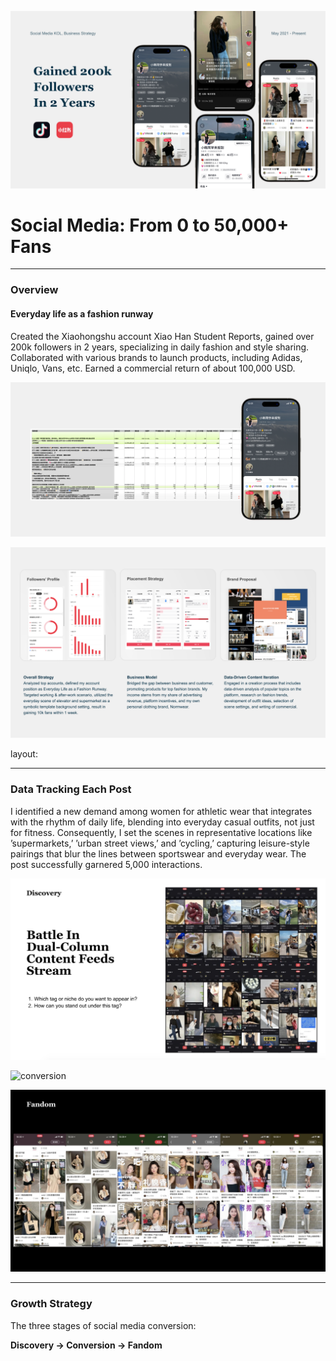 

![album](./public/album.png)

# Social Media: From 0 to 50,000+ Fans

---

### Overview
#### Everyday life as a fashion runway

Created the Xiaohongshu account Xiao Han Student Reports, gained over 200k followers in 2 years, specializing in daily fashion and style sharing. Collaborated with various brands to launch products, including Adidas, Uniqlo, Vans, etc. Earned a commercial return of about 100,000 USD.

![contentdata](./public/contentdata.png)

![workflow](./public/workflow.png)

layout: 

---

### Data Tracking Each Post

I identified a new demand among women for athletic wear that integrates with the rhythm of daily life, blending into everyday casual outfits, not just for fitness. Consequently, I set the scenes in representative locations like ’supermarkets,’ ’urban street views,’ and ’cycling,’ capturing leisure-style pairings that blur the lines between sportswear and everyday wear. The post successfully garnered 5,000 interactions.

![discoverypool](./public/discoverypool.png)

![conversion](./public/conversion.png)

![fandom](./public/fandom.png)

---

### Growth Strategy

The three stages of social media conversion:

**Discovery → Conversion → Fandom**
